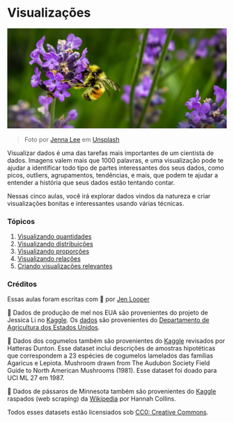 # Visualizações

![a bee on a lavender flower](./../images/bee.jpg)
> Foto por <a href="https://unsplash.com/@jenna2980?utm_source=unsplash&utm_medium=referral&utm_content=creditCopyText">Jenna Lee</a> em <a href="https://unsplash.com/s/photos/bees-in-a-meadow?utm_source=unsplash&utm_medium=referral&utm_content=creditCopyText">Unsplash</a>
  
Visualizar dados é uma das tarefas mais importantes de um cientista de dados. Imagens valem mais que 1000 palavras, e uma visualização pode te ajudar a identificar todo tipo de partes interessantes dos seus dados, como picos, outliers, agrupamentos, tendências, e mais, que podem te ajudar a entender a história que seus dados estão tentando contar.

Nessas cinco aulas, você irá explorar dados vindos da natureza e criar visualizações bonitas e interessantes usando várias técnicas.

### Tópicos

1. [Visualizando quantidades](09-visualization-quantities/README.md)
1. [Visualizando distribuições](10-visualization-distributions/README.md)
1. [Visualizando proporções](11-visualization-proportions/README.md)
1. [Visualizando relações](12-visualization-relationships/README.md)
1. [Criando visualizações relevantes](13-meaningful-visualizations/README.md)

### Créditos

Essas aulas foram escritas com 🌸 por [Jen Looper](https://twitter.com/jenlooper)

🍯 Dados de produção de mel nos EUA são provenientes do projeto de Jessica Li no [Kaggle](https://www.kaggle.com/jessicali9530/honey-production). Os [dados](https://usda.library.cornell.edu/concern/publications/rn301137d) são provenientes do [Departamento de Agricultura dos Estados Unidos](https://www.nass.usda.gov/About_NASS/index.php).

🍄 Dados dos cogumelos também são provenientes do [Kaggle](https://www.kaggle.com/hatterasdunton/mushroom-classification-updated-dataset) revisados por Hatteras Dunton. Esse dataset inclui descrições de amostras hipotéticas que correspondem a 23 espécies de cogumelos lamelados das famílias Agaricus e Lepiota. Mushroom drawn from The Audubon Society Field Guide to North American Mushrooms (1981). Esse dataset foi doado para UCI ML 27 em 1987.

🦆 Dados de pássaros de Minnesota também são provenientes do [Kaggle](https://www.kaggle.com/hannahcollins/minnesota-birds) raspados (web scraping) da [Wikipedia](https://en.wikipedia.org/wiki/List_of_birds_of_Minnesota) por Hannah Collins.

Todos esses datasets estão licensiados sob [CC0: Creative Commons](https://creativecommons.org/publicdomain/zero/1.0/).



